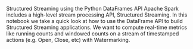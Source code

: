 Structured Streaming using the Python DataFrames API
Apache Spark includes a high-level stream processing API, Structured Streaming. In this notebook we take a quick look at how to use the DataFrame API to build Structured Streaming applications. 
We want to compute real-time metrics like running counts and windowed counts on a stream of timestamped actions (e.g. Open, Close, etc) with Watermarking.
